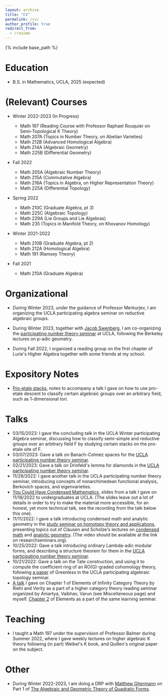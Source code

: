 ```yaml
---
layout: archive
title: "CV"
permalink: /cv/
author_profile: true
redirect_from:
  - /resume
---
```


{% include base_path %}

Education
======
* B.S. in Mathematics, UCLA, 2025 (expected)

(Relevant) Courses
======
* Winter 2022-2023 (In Progress)
  * Math 197 (Reading Course with Professor Raphael Rouquier on Semi-Topological K Theory)
  * Math 207A (Topics in Number Theory, on Abelian Varieties)
  * Math 212B (Advanced Homological Algebra)
  * Math 214A (Algebraic Geometry)
  * Math 225B (Differential Geometry)

* Fall 2022
  * Math 205A (Algebraic Number Theory)
  * Math 215A (Commutative Algebra)
  * Math 216A (Topics in Algebra, on Higher Representation Theory)
  * Math 225A (Differential Topology)

* Spring 2022
  * Math 210C (Graduate Algebra, pt 3)
  * Math 225C (Algebraic Topology)
  * Math 229A (Lie Groups and Lie Algebras)
  * Math 235 (Topics in Manifold Theory, on Khovanov Homology)

* Winter 2021-2022
  * Math 210B (Graduate Algebra, pt 2)
  * Math 212A (Homological Algebra)
  * Math 191 (Ramsey Theory)

* Fall 2021
  * Math 210A (Graduate Algebra)



Organizational
======
  * During Winter 2023, under the guidance of Professor Merkurjev, I am organizing the UCLA participating algebra seminar on reductive algebraic groups.
  * During Winter 2023, together with [Jacob Swenberg](https://www.math.ucla.edu/~jaswenberg/), I am co-organizing the [participating number theory seminar](https://www.math.ucla.edu/~jaswenberg/ntlearning/) at UCLA, following the Berkeley lectures on p-adic geometry.

  * During Fall 2022, I organized a reading group on the first chapter of Lurie's Higher Algebra together with some friends at my school.


Expository Notes
======
*  [Pro-etale stacks](/files/proetalestack.pdf), notes to accompany a talk I gave on how to use pro-etale descent to classify certain algebraic groups over an arbitrary field, such as 1-dimensional tori. 


Talks
======
 * 03/15/2023:  I gave the concluding talk in the UCLA Winter participating Algebra seminar, discussing how to classify semi-simple and reductive groups over an arbitrary field F by studying certain stacks on the pro-etale site of F.
 * 03/07/2023:  Gave a talk on Banach-Colmez spaces for the [UCLA participating number theory seminar](https://www.math.ucla.edu/~jaswenberg/ntlearning/).
 * 02/21/2023:  Gave a talk on Drinfeld's lemma for diamonds in the [UCLA participating number theory seminar](https://www.math.ucla.edu/~jaswenberg/ntlearning/).
 * 11/29/2022:  I gave another talk in the UCLA participating number theory seminar, introducing concepts of nonarchimedean functional analysis, Berkovich spaces, and eigenvarieties.
 * [You Could Have Condensed Mathematics](/files/YouCouldHaveCondensedMath.pdf), slides from a talk I gave on 11/18/2022 to undergraduates at UCLA.  (The slides leave out a lot of details in order to try to make the material more accessible, for an honest, yet more technical talk, see the recording from the talk below this one).
 *  11/11/2022: I gave a talk introducing condensed math and analytic geometry in the [study seminar on homotopy theory and applications](https://researchseminars.org/talk/HomotopyTheoryAndApps/46/), presenting topics out of Clausen and Scholze's lectures on [condensed math](https://www.math.uni-bonn.de/people/scholze/Condensed.pdf) and [analytic geometry](https://www.math.uni-bonn.de/people/scholze/Analytic.pdf).  (The video should be available at the link on researchseminars.org).
 * 10/25/2022:  Gave a talk introducing ordinary Lambda-adic modular forms, and describing a structure theorem for them in the [UCLA participating number theory seminar](https://www.math.ucla.edu/~jaswenberg/ntlearning/ntlearning22F.html).  <!--- (I survived giving a talk to Professor Hida during the Hida theory seminar!) -->
 * 10/21/2022: Gave a talk on the Tate construction, and using it to compute the coefficient ring of an RO(G)-graded cohomology theory, following [a paper](https://arxiv.org/abs/1705.09365) of Greenless in the UCLA participating algebraic topology seminar.
 * [A talk](https://youtu.be/9uUiMoB8A9g) I gave on Chapter 1 of Elements of Infinity Category Theory by Riehl and Verity as a part of a higher category theory  reading seminar organized by Amartya, Vaibhav, Varun (see Miscellaneous page) and myself.  [Chapter 2](https://www.youtube.com/watch?v=6FPgUGhG-rI) of Elements as a part of the same learning seminar.
  
Teaching
======
  * I taught a Math 197 under the supervision of Professor Balmer during Summer 2022, where I gave weekly lectures on higher algebraic K theory following (in part) Weibel's K book, and Quillen's original paper on the subject.
  

Other
======
* During Winter 2022-2023, I am doing a DRP with [Matthew Ghermann](https://www.math.ucla.edu/~mgherman/) on Part 1 of [The Algebraic and Geometric Theory of Quadratic Forms](https://sites.ualberta.ca/~karpenko/publ/Kniga.pdf).

